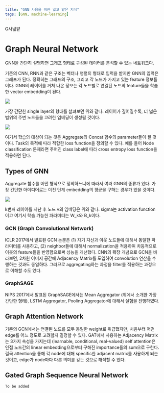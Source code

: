 ```yaml
---
title: "GNN 사용을 위한 넓고 얕은 지식"
tags: [GNN, machine-learning]
---
```


G사넓얕

<!--more-->

# Graph Neural Network

GNN을 간단히 설명하면 그래프 형태로 구성된 데이터를 분석할 수 있는 네트워크다.

기존의 CNN, RNN과 같은 구조는 벡터나 행렬의 형태로 입력을 받지만 GNN의 입력은 그래프가 된다. 정확히는 그래프의 구조, 그리고 각 노드가 가지고 있는 feature 정보들이다. GNN의 레이어를 거쳐 나온 정보는 각 노드별로 연결된 노드의 feature들을 학습한 vector embedding이 된다.

![](https://www.dropbox.com/s/gies02tqv5bmaj5/Notebook-33.jpg?raw=1)

가장 간단한 single layer의 형태를 살펴보면 위와 같다. 레이어가 깊어질수록, 더 넓은 범위의 주변 노드들을 고려한 임베딩이 생성될 것이다.

![](https://www.dropbox.com/s/uwlnvgzyzyya7jl/Notebook-33%20%EB%B3%B5%EC%82%AC%EB%B3%B8.jpg?raw=1)

여기서 학습의 대상이 되는 것은 Aggregate와 Concat 함수의 parameter들이 될 것이다. Task의 목적에 따라 적합한 loss function을 정의할 수 있다. 예를 들어 Node classification 문제라면 주어진 class label에 따라 cross entropy loss function을 적용하면 된다.

## Types of GNN

Aggregate 함수를 어떤 형식으로 정의하느냐에 따라서 여러 GNN의 종류가 있다. 가장 간단한 아이디어로는 이전 단계 embedding의 평균을 구하는 경우가 있을 것이다.

![](https://www.dropbox.com/s/27cwuf255f1uni4/%EC%8A%A4%ED%81%AC%EB%A6%B0%EC%83%B7%202020-06-13%20%EC%98%A4%ED%9B%84%207.29.55.png?raw=1)

k번째 레이어를 지난 후 노드 v의 임베딩은 위와 같다. sigma는 activation function이고 여기서 학습 가능한 파라미터는 W_k와 B_k이다.

### GCN (Graph Convolutional Network)

ICLR 2017에서 발표된 GCN 논문은 (1) 자기 자신과 이웃 노드들에 대해서 동일한 파라미터를 사용하고, (2) neighbor들에 대해서 normalization을 적용하여 차등적으로 이웃의 feature들을 반영함으로써 성능을 개선했다. CNN의 확장 개념으로 GCN을 바라보면, 2차원 이미지 공간에 Adjacency Matrix를 도입하여 convolution 연산을 수행하는 것과도 동일하다. 그러므로 aggregating하는 과정을 filter를 적용하는 과정으로 이해할 수도 있다.

### GraphSAGE

NIPS 2017에서 발표된 GraphSAGE에서는 Mean Aggregator (위에서 소개한 가장 간단한 형태), LSTM Aggregator, Pooling Aggregator에 대해서 실험을 진행하였다.

## Graph Attention Network

기존의 GCN에서는 연결된 노드를 모두 동일한 weight로 취급했지만, 처음부터 어떤 edge를 어느 정도로 고려할지 결정할 수 있다. GAT에서 사용하는 Adjacency Matrix는 3가지 속성을 가지는데 (learnable, conditional, real-valued) self attention은 인접 노드간의 linear embedding으로부터 구해진 importance들의 sum으로 구한다. 결국 attention을 통해 각 node에 대해 specific한 adjacent matrix를 사용하게 되는 것이고, edge가 node마다 다른 의미를 갖는 것으로 해석할 수 있다.

## Gated Graph Sequence Neural Network

`To be added`
